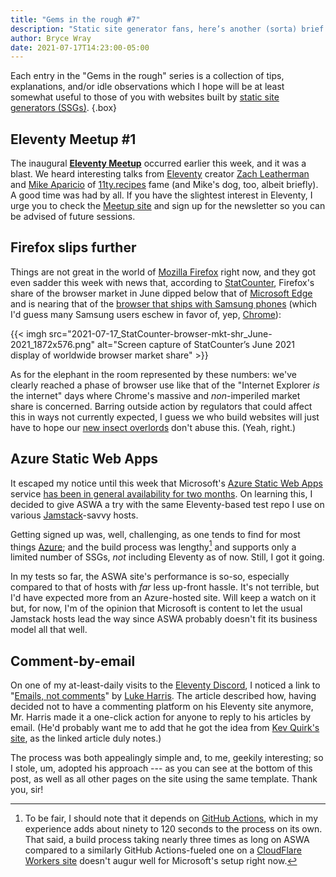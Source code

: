 ```yaml
---
title: "Gems in the rough #7"
description: "Static site generator fans, here’s another (sorta) brief set of goodies for your edification."
author: Bryce Wray
date: 2021-07-17T14:23:00-05:00
---
```


Each entry in the "Gems in the rough" series is a collection of tips, explanations, and/or idle observations which I hope will be at least somewhat useful to those of you with websites built by [static site generators (SSGs)](https://jamstack.org/generators).
{.box}

## Eleventy Meetup #1

The inaugural **[Eleventy Meetup](https://11tymeetup.dev/)** occurred earlier this week, and it was a blast. We heard interesting talks from [Eleventy](https://11ty.dev) creator [Zach Leatherman](https://zachleat.com) and [Mike Aparicio](https://twitter.com/peruvianidol) of [11ty.recipes](https://11ty.recipes) fame (and Mike's dog, too, albeit briefly). A good time was had by all. If you have the slightest interest in Eleventy, I urge you to check the [Meetup site](https://11tymeetup.dev) and sign up for the newsletter so you can be advised of future sessions.

## Firefox slips further

Things are not great in the world of [Mozilla Firefox](https://www.mozilla.org/en-US/firefox/) right now, and they got even sadder this week with news that, according to [StatCounter](https://gs.statcounter.com/browser-market-share), Firefox's share of the browser market in June dipped below that of [Microsoft Edge](https://www.microsoft.com/en-us/edge) and is nearing that of the [browser that ships with Samsung phones](https://en.wikipedia.org/wiki/Samsung_Internet) (which I'd guess many Samsung users eschew in favor of, yep, [Chrome](https://www.google.com/chrome/)):

{{< imgh src="2021-07-17_StatCounter-browser-mkt-shr_June-2021_1872x576.png" alt="Screen capture of StatCounter’s June 2021 display of worldwide browser market share" >}}

As for the elephant in the room represented by these numbers: we've clearly reached a phase of browser use like that of the "Internet Explorer *is* the internet" days where Chrome's massive and *non*-imperiled market share is concerned. Barring outside action by regulators that could affect this in ways not currently expected, I guess we who build websites will just have to hope our [new insect overlords](https://knowyourmeme.com/memes/i-for-one-welcome-our-new-insect-overlords) don't abuse this. (Yeah, right.)

## Azure Static Web Apps

It escaped my notice until this week that Microsoft's [Azure Static Web Apps](https://azure.microsoft.com/en-us/services/app-service/static/) service [has been in general availability for two months](https://azure.microsoft.com/en-us/blog/develop-production-scale-modern-web-apps-quickly-with-azure-static-web-apps/). On learning this, I decided to give ASWA a try with the same Eleventy-based test repo I use on various [Jamstack](https://jamstack.org)-savvy hosts.

Getting signed up was, well, challenging, as one tends to find for most things [Azure](https://azure.microsoft.com/en-us/); and the build process was lengthy[^ASWAslowbuild] and supports only a limited number of SSGs, *not* including Eleventy as of now. Still, I got it going.

In my tests so far, the ASWA site's performance is so-so, especially compared to that of hosts with *far* less up-front hassle. It's not terrible, but I'd have expected more from an Azure-hosted site. Will keep a watch on it but, for now, I'm of the opinion that Microsoft is content to let the usual Jamstack hosts lead the way since ASWA probably doesn't fit its business model all that well.

[^ASWAslowbuild]: To be fair, I should note that it depends on [GitHub Actions](https://github.com/features/actions), which in my experience adds about ninety to 120 seconds to the process on its own. That said, a build process taking nearly three times as long on ASWA compared to a similarly GitHub Actions-fueled one on a [CloudFlare Workers site](https://workers.cloudflare.com) doesn't augur well for Microsoft's setup right now.

## Comment-by-email

On one of my at-least-daily visits to the [Eleventy Discord](https://www.11ty.dev/blog/discord/), I noticed a link to "[Emails, not comments](https://luke.work/blog/2021/07/alternative-to-comments/)" by [Luke Harris](https://twitter.com/lkhrs). The article described how, having decided not to have a commenting platform on his Eleventy site anymore, Mr. Harris made it a one-click action for anyone to reply to his articles by email. (He'd probably want me to add that he got the idea from [Kev Quirk's site](https://kevq.uk/), as the linked article duly notes.)

The process was both appealingly simple and, to me, geekily interesting; so I stole, um, adopted his approach --- as you can see at the bottom of this post, as well as all other pages on the site using the same template. Thank you, sir!
